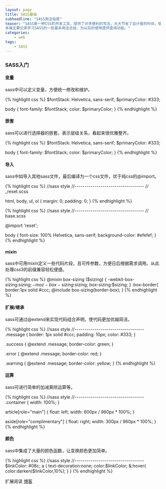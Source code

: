 ```yaml
---
layout: page
title: SASS基础
subheadline: "SASS用法指南"
teaser: "SASS是一种CSS的开发工具，提供了许多便利的写法，大大节省了设计者的时间，使得CSS的开发，变得简单和可维护。
本编主要记录学习SASS的一些基本用法总结，为以后的使用提供查阅功能。"
categories:
    - web
tags:
    - SASS
---
```


### SASS入门

#### 变量
sass中可以定义变量，方便统一修改和维护。

{% highlight css %}
$fontStack:    Helvetica, sans-serif;
$primaryColor: #333;

body {
  font-family: $fontStack;
  color: $primaryColor;
}
{% endhighlight %}

#### 嵌套
sass可以进行选择器的嵌套，表示层级关系，看起来很优雅整齐。

{% highlight css %}
$fontStack:    Helvetica, sans-serif;
$primaryColor: #333;

body {
  font-family: $fontStack;
  color: $primaryColor;
}
{% endhighlight %}


#### 导入
sass中如导入其他sass文件，最后编译为一个css文件，优于纯css的@import。

{% highlight css %}
//sass style
//-----------------------------------
// _reset.scss

html,
body,
ul,
ol {
   margin: 0;
  padding: 0;
}
{% endhighlight %}

{% highlight css %}
//sass style
//-----------------------------------
// base.scss 

@import 'reset';

body {
  font-size: 100% Helvetica, sans-serif;
  background-color: #efefef;
}
{% endhighlight %}


#### mixin
sass中可用mixin定义一些代码片段，且可传参数，方便日后根据需求调用。从此处理css3的前缀兼容轻松便捷。

{% highlight css %}
@mixin box-sizing ($sizing) {
    -webkit-box-sizing:$sizing;     
       -moz-box-sizing:$sizing;
            box-sizing:$sizing;
}
.box-border{
    border:1px solid #ccc;
    @include box-sizing(border-box);
}
{% endhighlight %}

#### 扩展/继承
sass可通过@extend来实现代码组合声明，使代码更加优越简洁。

{% highlight css %}
//sass style
//-----------------------------------
.message {
  border: 1px solid #ccc;
  padding: 10px;
  color: #333;
}

.success {
  @extend .message;
  border-color: green;
}

.error {
  @extend .message;
  border-color: red;
}

.warning {
  @extend .message;
  border-color: yellow;
}
{% endhighlight %}


#### 运算
sass可进行简单的加减乘除运算等。

{% highlight css %}
//sass style
//-----------------------------------
.container { width: 100%; }

article[role="main"] {
  float: left;
  width: 600px / 960px * 100%;
}

aside[role="complimentary"] {
  float: right;
  width: 300px / 960px * 100%;
}
{% endhighlight %}


#### 颜色
sass中集成了大量的颜色函数，让变换颜色更加简单。

{% highlight css %}
//sass style
//-----------------------------------
$linkColor: #08c;
a {
    text-decoration:none;
    color:$linkColor;
    &:hover{
      color:darken($linkColor,10%);
    }
}
{% endhighlight %}



扩展阅读 [博客][1]






[1]: http://www.ruanyifeng.com/blog/2012/06/sass.html
